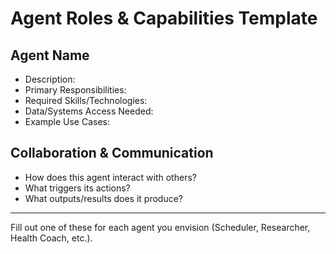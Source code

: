 # Agent Roles & Capabilities Template

## Agent Name
- Description:
- Primary Responsibilities:
- Required Skills/Technologies:
- Data/Systems Access Needed:
- Example Use Cases:

## Collaboration & Communication
- How does this agent interact with others?
- What triggers its actions?
- What outputs/results does it produce?

---

Fill out one of these for each agent you envision (Scheduler, Researcher, Health Coach, etc.).
